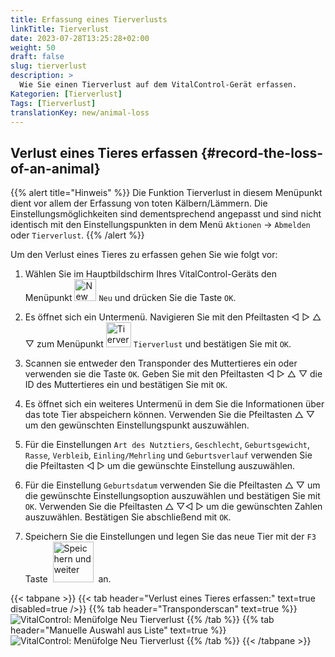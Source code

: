 ```yaml
---
title: Erfassung eines Tierverlusts
linkTitle: Tierverlust
date: 2023-07-28T13:25:28+02:00
weight: 50
draft: false
slug: tierverlust
description: >
  Wie Sie einen Tierverlust auf dem VitalControl-Gerät erfassen.
Kategorien: [Tierverlust]
Tags: [Tierverlust]
translationKey: new/animal-loss
---
```

## Verlust eines Tieres erfassen {#record-the-loss-of-an-animal}

{{% alert title="Hinweis" %}}
Die Funktion Tierverlust in diesem Menüpunkt dient vor allem der Erfassung von toten Kälbern/Lämmern. Die Einstellungsmöglichkeiten sind dementsprechend angepasst und sind nicht identisch mit den Einstellungspunkten in dem Menü `Aktionen` -> `Abmelden` oder `Tierverlust`.
{{% /alert %}}

Um den Verlust eines Tieres zu erfassen gehen Sie wie folgt vor:

1. Wählen Sie im Hauptbildschirm Ihres VitalControl-Geräts den Menüpunkt <img src="/icons/main/new-animal.svg" width="35" align="bottom" alt="New animal" /> `Neu` und drücken Sie die Taste `OK`.

2. Es öffnet sich ein Untermenü. Navigieren Sie mit den Pfeiltasten ◁ ▷ △ ▽ zum Menüpunkt <img src="/icons/main/stillbirth.svg" width="40" align="bottom" alt="Tierverlust" /> `Tierverlust` und bestätigen Sie mit `OK`.

3. Scannen sie entweder den Transponder des Muttertieres ein oder verwenden sie die Taste `OK`. Geben Sie mit den Pfeiltasten ◁ ▷ △ ▽ die ID des Muttertieres ein und bestätigen Sie mit `OK`.

4. Es öffnet sich ein weiteres Untermenü in dem Sie die Informationen über das tote Tier abspeichern können. Verwenden Sie die Pfeiltasten △ ▽ um den gewünschten Einstellungspunkt auszuwählen.

5. Für die Einstellungen `Art des Nutztiers`, `Geschlecht`, `Geburtsgewicht`, `Rasse`, `Verbleib`, `Einling/Mehrling` und `Geburtsverlauf` verwenden Sie die Pfeiltasten ◁ ▷ um die gewünschte Einstellung auszuwählen.

6. Für die Einstellung `Geburtsdatum` verwenden Sie die Pfeiltasten △ ▽ um die gewünschte Einstellungsoption auszuwählen und bestätigen Sie mit `OK`. Verwenden Sie die Pfeiltasten  △ ▽◁ ▷ um die gewünschten Zahlen auszuwählen. Bestätigen Sie abschließend mit `OK`.

7. Speichern Sie die Einstellungen und legen Sie das neue Tier mit der `F3` Taste &nbsp;<img src="/icons/footer/save_exit.svg" width="65" align="bottom" alt="Speichern und weiter" />&nbsp; an.

{{< tabpane >}}
{{< tab header="Verlust eines Tieres erfassen:" text=true disabled=true />}}
{{% tab header="Transponderscan" text=true %}}
![VitalControl: Menüfolge Neu Tierverlust](../bilder/tierverlust-scan.png "Verlust eines Tieres erfassen")
{{% /tab %}}
{{% tab header="Manuelle Auswahl aus Liste" text=true %}}
![VitalControl: Menüfolge Neu Tierverlust](../bilder/tierverlust.png "Verlust eines Tieres erfassen")
{{% /tab %}}
{{< /tabpane >}}
